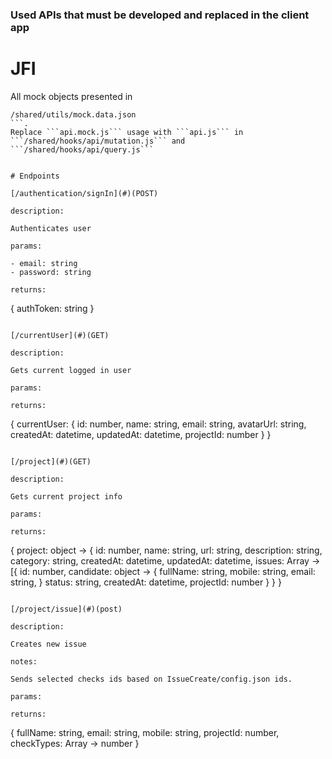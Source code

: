 ### Used APIs that must be developed and replaced in the client app

# JFI
All mock objects presented in 
```
/shared/utils/mock.data.json
```.
Replace ```api.mock.js``` usage with ```api.js``` in ```/shared/hooks/api/mutation.js``` and ```/shared/hooks/api/query.js```


# Endpoints

[/authentication/signIn](#)(POST)

description: 

Authenticates user

params: 

- email: string
- password: string

returns: 
```
{
  authToken: string
} 
```

[/currentUser](#)(GET)

description: 

Gets current logged in user

params: 

returns: 

```
{
  currentUser: {
    id: number,
    name: string,
    email: string,
    avatarUrl: string,
    createdAt: datetime,
    updatedAt: datetime,
    projectId: number
  }
}
```

[/project](#)(GET)

description:

Gets current project info

params: 

returns: 

```
{
  project: object -> {
    id: number,
    name: string,
    url: string,
    description: string,
    category: string,
    createdAt: datetime,
    updatedAt: datetime,
    issues: Array -> [{
      id: number,
      candidate: object -> {
        fullName: string,
        mobile: string,
        email: string,
      }
      status: string,
      createdAt: datetime,
      projectId: number
    }
  }
}
```

[/project/issue](#)(post)

description:

Creates new issue

notes:

Sends selected checks ids based on IssueCreate/config.json ids.

params: 

returns: 

```
{
  fullName: string,
  email: string,
  mobile: string,
  projectId: number,
  checkTypes: Array -> number
}
```
